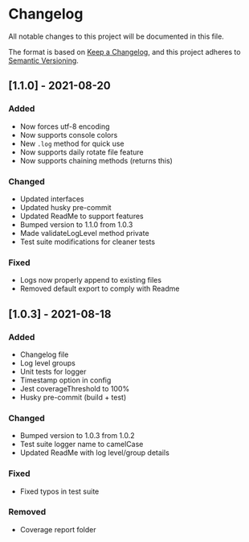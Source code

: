 # Changelog
All notable changes to this project will be documented in this file.

The format is based on [Keep a Changelog](https://keepachangelog.com/en/1.0.0/),
and this project adheres to [Semantic Versioning](https://semver.org/spec/v2.0.0.html).

## [1.1.0] - 2021-08-20
### Added
- Now forces utf-8 encoding
- Now supports console colors
- New `.log` method for quick use
- Now supports daily rotate file feature
- Now supports chaining methods (returns this)

### Changed
- Updated interfaces
- Updated husky pre-commit
- Updated ReadMe to support features
- Bumped version to 1.1.0 from 1.0.3
- Made validateLogLevel method private
- Test suite modifications for cleaner tests

### Fixed
- Logs now properly append to existing files
- Removed default export to comply with Readme

## [1.0.3] - 2021-08-18
### Added
- Changelog file
- Log level groups
- Unit tests for logger
- Timestamp option in config
- Jest coverageThreshold to 100%
- Husky pre-commit (build + test)

### Changed
- Bumped version to 1.0.3 from 1.0.2
- Test suite logger name to camelCase
- Updated ReadMe with log level/group details

### Fixed
- Fixed typos in test suite

### Removed
- Coverage report folder
